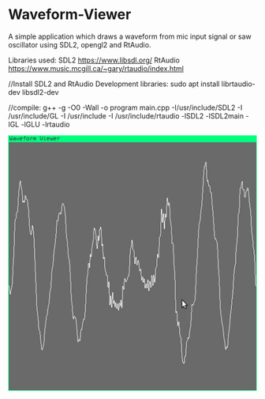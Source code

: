 # Waveform-Viewer
A simple application which draws a waveform from mic input signal or saw oscillator using SDL2, opengl2 and RtAudio.

Libraries used:
SDL2 https://www.libsdl.org/
RtAudio https://www.music.mcgill.ca/~gary/rtaudio/index.html

//Install SDL2 and RtAudio Development libraries:
sudo apt install librtaudio-dev libsdl2-dev

//compile:
g++ -g -O0 -Wall -o program main.cpp -I/usr/include/SDL2 -I /usr/include/GL -I /usr/include -I /usr/include/rtaudio -lSDL2 -lSDL2main -lGL -lGLU -lrtaudio

![Alt text](waveform-viewer-screenshot.jpg?raw=true "Screenshot")

